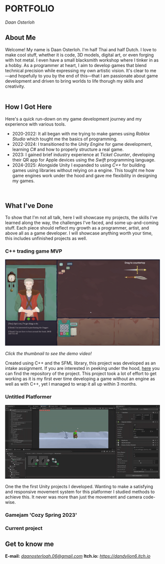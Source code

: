 # PORTFOLIO
*Daan Osterloh*

## About Me
Welcome! My name is Daan Osterloh. I'm half Thai and half Dutch. I love to make cool stuff, whether it is code, 3D models, digital art, or even forging with hot metal. I even have a small blacksmith workshop where I tinker in as a hobby. As a programmer at heart, I aim to develop games that blend technical precision while expressing my own artistic vision. It's clear to me—and hopefully to you by the end of this—that I am passionate about game development and driven to bring worlds to life thorugh my skills and creativity. 
<br/>
<br/>

## How I Got Here
Here's a quick run-down on my game development journey and my experience with various tools.
- 2020-2022: It all began with me trying to make games using *Roblox Studio* which tought me the basics of programming.
- 2022-2024: I transitioned to the *Unity Engine* for game development, learning *C#* and how to properly structure a real game.
- 2023: I gained brief industry experience at *Ticket Counter*, developing their QR app for Apple devices using the *Swift* programming language.
- 2024-2025: Alongside Unity I expanded to using *C++* for building games using libraries without relying on a engine. This tought me how game engines work under the hood and gave me flexibility in designing my games.
<br/>


## What I've Done
To show that I'm not all talk, here I will showcase my projects, the skills I've learned along the way, the challenges I've faced, and some up-and-coming stuff. Each piece should reflect my growth as a programmer, artist, and above all as a game developer. I will showcase anything worth your time, this includes unfinished projects as well.
<br/>

### C++ trading game MVP
[![Gameplay Demo](images/Per_The_Contract_Thumbnail.png)](https://youtu.be/5NnvE85OU7s)

*Click the thumbnail to see the demo video!*
<br/>

Created using C++ and the SFML library, this project was developed as an intake assignment. If you are interested in peeking under the hood, [here](https://github.com/Dandylion6/Per-The-Contract) you can find the repository of the project. This project took a lot of effort to get working as it is my first ever time developing a game without an engine as well as with C++, yet I managed to wrap it all up within 3 months. 

### Untitled Platformer
![Gameplay GIF](gifs/24-09-2022.gif)

One the the first Unity projects I developed. Wanting to make a satisfying and responsive movement system for this platformer I studied methods to achieve this. It never was more than just the movement and camera code-wise.

### Gamejam 'Cozy Spring 2023'
### Current project


## Get to know me
**E-mail:** *daanosterloah.06@gmail.com*
**Itch.io:** *https://dandylion6.itch.io*
